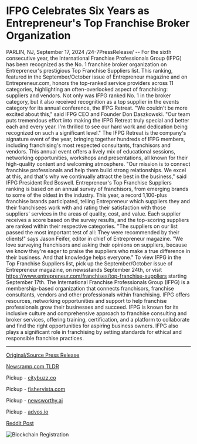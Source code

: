 # IFPG Celebrates Six Years as Entrepreneur's Top Franchise Broker Organization

PARLIN, NJ, September 17, 2024 /24-7PressRelease/ -- For the sixth consecutive year, the International Franchise Professionals Group (IFPG) has been recognized as the No. 1 franchise broker organization on Entrepreneur's prestigious Top Franchise Suppliers list. This ranking, featured in the September/October issue of Entrepreneur magazine and on Entrepreneur.com, honors the top-ranked service providers across 11 categories, highlighting an often-overlooked aspect of franchising: suppliers and vendors. Not only was IFPG ranked No. 1 in the broker category, but it also received recognition as a top supplier in the events category for its annual conference, the IFPG Retreat. "We couldn't be more excited about this," said IFPG CEO and Founder Don Daszkowski. "Our team puts tremendous effort into making the IFPG Retreat truly special and better each and every year. I'm thrilled to see our hard work and dedication being recognized on such a significant level."  The IFPG Retreat is the company's signature event of the year, bringing together hundreds of IFPG members, including franchising's most respected consultants, franchisors and vendors. This annual event offers a lively mix of educational sessions, networking opportunities, workshops and presentations, all known for their high-quality content and welcoming atmosphere. "Our mission is to connect franchise professionals and help them build strong relationships. We excel at this, and that's why we continually attract the best in the business," said IFPG President Red Boswell.  Entrepreneur's Top Franchise Suppliers ranking is based on an annual survey of franchisors, from emerging brands to some of the oldest in the industry. This year, a record 1,100-plus franchise brands participated, telling Entrepreneur which suppliers they and their franchisees work with and rating their satisfaction with those suppliers' services in the areas of quality, cost, and value. Each supplier receives a score based on the survey results, and the top-scoring suppliers are ranked within their respective categories.  "The suppliers on our list passed the most important test of all: They were recommended by their clients!" says Jason Feifer, editor in chief of Entrepreneur magazine. "We love surveying franchisors and asking their opinions on suppliers, because we know they're eager to praise the suppliers who make a true difference in their business. And that knowledge helps everyone."  To view IFPG in the Top Franchise Suppliers list, pick up the September/October issue of Entrepreneur magazine, on newsstands September 24th, or visit https://www.entrepreneur.com/franchises/top-franchise-suppliers starting September 17th.  The International Franchise Professionals Group (IFPG) is a membership-based organization that connects franchisors, franchise consultants, vendors and other professionals within franchising. IFPG offers resources, networking opportunities and support to help franchise professionals grow their businesses and succeed.  IFPG is known for its inclusive culture and comprehensive approach to franchise consulting and broker services, offering training, certification, and a platform to collaborate and find the right opportunities for aspiring business owners. IFPG also plays a significant role in franchising by setting standards for ethical and responsible franchise practices. 

---

[Original/Source Press Release](https://www.24-7pressrelease.com/press-release/514364/ifpg-celebrates-six-years-as-entrepreneurs-top-franchise-broker-organization)
                    

[Newsramp.com TLDR](https://newsramp.com/curated-news/ifpg-named-no-1-franchise-broker-organization-for-sixth-consecutive-year/a200da08b0f35167259da7582dd1b630) 


Pickup - [citybuzz.co](https://citybuzz.co/2024/09/17/ifpg-named-top-franchise-broker-organization-for-sixth-consecutive-year)

Pickup - [fishervista.com](https://fishervista.com/en/ifpg-named-top-franchise-broker-organization-for-sixth-consecutive-year/20246887)

Pickup - [newsworthy.ai](https://newsworthy.ai/curated/ifpg-maintains-top-spot-in-entrepreneur-s-franchise-broker-rankings-for-sixth-year/20246887)

Pickup - [advos.io](https://advos.io/en/ifpg-named-top-franchise-broker-organization-for-sixth-consecutive-year/20246887)
 



[Reddit Post](https://www.reddit.com/r/AwardsAndRecognition/comments/1fistks/ifpg_named_no_1_franchise_broker_organization_for/) 



![Blockchain Registration](https://cdn.newsramp.app/24-7PressRelease/qrcode/249/17/keepDB0C.webp)